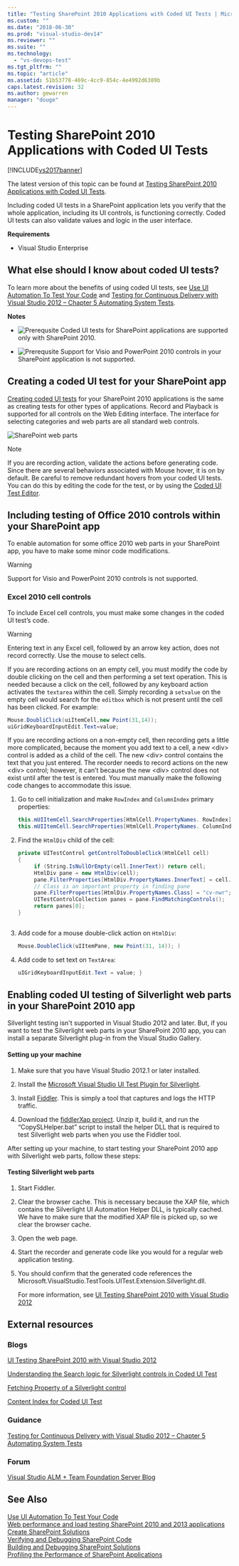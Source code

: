 ```yaml
---
title: "Testing SharePoint 2010 Applications with Coded UI Tests | Microsoft Docs"
ms.custom: ""
ms.date: "2018-06-30"
ms.prod: "visual-studio-dev14"
ms.reviewer: ""
ms.suite: ""
ms.technology: 
  - "vs-devops-test"
ms.tgt_pltfrm: ""
ms.topic: "article"
ms.assetid: 51b53778-469c-4cc9-854c-4e4992d6389b
caps.latest.revision: 32
ms.author: gewarren
manager: "douge"
---
```

# Testing SharePoint 2010 Applications with Coded UI Tests
[!INCLUDE[vs2017banner](../includes/vs2017banner.md)]

The latest version of this topic can be found at [Testing SharePoint 2010 Applications with Coded UI Tests](https://docs.microsoft.com/visualstudio/test/testing-sharepoint-2010-applications-with-coded-ui-tests).  
  
Including coded UI tests in a SharePoint application lets you verify that the whole application, including its UI controls, is functioning correctly. Coded UI tests can also validate values and logic in the user interface.  
  
 **Requirements**  
  
-   Visual Studio Enterprise  
  
## What else should I know about coded UI tests?  
 To learn more about the benefits of using coded UI tests, see [Use UI Automation To Test Your Code](../test/use-ui-automation-to-test-your-code.md) and [Testing for Continuous Delivery with Visual Studio 2012 – Chapter 5 Automating System Tests](http://go.microsoft.com/fwlink/?LinkID=255196).  
  
 **Notes**  
  
-   ![Prerequsite](../test/media/prereq.png "Prereq") Coded UI tests for SharePoint applications are supported only with SharePoint 2010.  
  
-   ![Prerequsite](../test/media/prereq.png "Prereq") Support for Visio and PowerPoint 2010 controls in your SharePoint application is not supported.  
  
## Creating a coded UI test for your SharePoint app  
 [Creating coded UI tests](../test/use-ui-automation-to-test-your-code.md#VerifyingCodeUsingCUITCreate) for your SharePoint 2010 applications is the same as creating tests for other types of applications. Record and Playback is supported for all controls on the Web Editing interface. The interface for selecting categories and web parts are all standard web controls.  
  
 ![SharePoint web parts](../test/media/cuit-sharepoint.png "CUIT_SharePoint")  
  
> [!NOTE]
>  If you are recording action, validate the actions before generating code. Since there are several behaviors associated with Mouse hover, it is on by default. Be careful to remove redundant hovers from your coded UI tests. You can do this by editing the code for the test, or by using the [Coded UI Test Editor](../test/editing-coded-ui-tests-using-the-coded-ui-test-editor.md).  
  
## Including testing of Office 2010 controls within your SharePoint app  
 To enable automation for some office 2010 web parts in your SharePoint app, you have to make some minor code modifications.  
  
> [!WARNING]
>  Support for Visio and PowerPoint 2010 controls is not supported.  
  
### Excel 2010 cell controls  
 To include Excel cell controls, you must make some changes in the coded UI test’s code.  
  
> [!WARNING]
>  Entering text in any Excel cell, followed by an arrow key action, does not record correctly. Use the mouse to select cells.  
  
 If you are recording actions on an empty cell, you must modify the code by double clicking on the cell and then performing a set text operation. This is needed because a click on the cell, followed by any keyboard action activates the `textarea` within the cell. Simply recording a `setvalue` on the empty cell would search for the `editbox` which is not present until the cell has been clicked. For example:  
  
```csharp  
Mouse.DoubliClick(uiItemCell,new Point(31,14));  
uiGridKeyboardInputEdit.Text=value;  
```  
  
 If you are recording actions on a non-empty cell, then recording gets a little more complicated, because the moment you add text to a cell, a new \<div> control is added as a child of the cell. The new \<div> control contains the text that you just entered. The recorder needs to record actions on the new \<div> control; however, it can’t because the new \<div> control does not exist until after the test is entered. You must manually make the following code changes to accommodate this issue.  
  
1.  Go to cell initialization and make `RowIndex` and `ColumnIndex` primary properties:  
  
    ```csharp  
    this.mUIItemCell.SearchProperties[HtmlCell.PropertyNames. RowIndex] = "3";   
    this.mUIItemCell.SearchProperties[HtmlCell.PropertyNames. ColumnIndex] = "3";  
    ```  
  
2.  Find the `HtmlDiv` child of the cell:  
  
    ```csharp  
    private UITestControl getControlToDoubleClick(HtmlCell cell)   
    {   
         if (String.IsNullOrEmpty(cell.InnerText)) return cell;   
         HtmlDiv pane = new HtmlDiv(cell);   
         pane.FilterProperties[HtmlDiv.PropertyNames.InnerText] = cell.InnerText;   
         // Class is an important property in finding pane   
         pane.FilterProperties[HtmlDiv.PropertyNames.Class] = "cv-nwr";   
         UITestControlCollection panes = pane.FindMatchingControls();   
         return panes[0];   
    }  
  
    ```  
  
3.  Add code for a mouse double-click action on `HtmlDiv`:  
  
    ```csharp  
    Mouse.DoubleClick(uIItemPane, new Point(31, 14)); )  
    ```  
  
4.  Add code to set text on `TextArea`:  
  
    ```csharp  
    uIGridKeyboardInputEdit.Text = value; }  
    ```  
  
## Enabling coded UI testing of Silverlight web parts in your SharePoint 2010 app  
 Silverlight testing isn't supported in Visual Studio 2012 and later. But, if you want to test the Silverlight web parts in your SharePoint 2010 app, you can install a separate Silverlight plug-in from the Visual Studio Gallery.  
  
#### Setting up your machine  
  
1.  Make sure that you have Visual Studio 2012.1 or later installed.  
  
2.  Install the [Microsoft Visual Studio UI Test Plugin for Silverlight](http://visualstudiogallery.msdn.microsoft.com/28312a61-9451-451a-990c-c9929b751eb4).  
  
3.  Install [Fiddler](http://www.fiddler2.com/fiddler2/). This is simply a tool that captures and logs the HTTP traffic.  
  
4.  Download the [fiddlerXap project](http://blogs.msdn.com/cfs-file.ashx/__key/communityserver-components-postattachments/00-10-36-48-70/FiddlerXapProxy.zip). Unzip it, build it, and run the “CopySLHelper.bat” script to install the helper DLL that is required to test Silverlight web parts when you use the Fiddler tool.  
  
 After setting up your machine, to start testing your SharePoint 2010 app with Silverlight web parts, follow these steps:  
  
#### Testing Silverlight web parts  
  
1.  Start Fiddler.  
  
2.  Clear the browser cache. This is necessary because the XAP file, which contains the Silverlight UI Automation Helper DLL, is typically cached. We have to make sure that the modified XAP file is picked up, so we clear the browser cache.  
  
3.  Open the web page.  
  
4.  Start the recorder and generate code like you would for a regular web application testing.  
  
5.  You should confirm that the generated code references the Microsoft.VisualStudio.TestTools.UITest.Extension.Silverlight.dll.  
  
     For more information, see [UI Testing SharePoint 2010 with Visual Studio 2012](http://blogs.msdn.com/b/visualstudioalm/archive/2012/11/01/ui-testing-sharepoint-2010-with-visual-studio-2012.aspx)  
  
## External resources  
  
### Blogs  
 [UI Testing SharePoint 2010 with Visual Studio 2012](http://blogs.msdn.com/b/visualstudioalm/archive/2012/11/01/ui-testing-sharepoint-2010-with-visual-studio-2012.aspx)  
  
 [Understanding the Search logic for Silverlight controls in Coded UI Test](http://blogs.msdn.com/b/tapas_sahoos_blog/archive/2010/11/16/understanding-the-search-logic-for-silverlight-controls-in-coded-ui-test.aspx)  
  
 [Fetching Property of a Silverlight control](http://blogs.msdn.com/b/tapas_sahoos_blog/archive/2010/11/16/fetching-property-of-a-silverlight-control.aspx)  
  
 [Content Index for Coded UI Test](http://blogs.msdn.com/b/mathew_aniyan/archive/2010/02/11/content-index-for-coded-ui-test.aspx)  
  
### Guidance  
 [Testing for Continuous Delivery with Visual Studio 2012 – Chapter 5 Automating System Tests](http://go.microsoft.com/fwlink/?LinkID=255196)  
  
### Forum  
 [Visual Studio ALM + Team Foundation Server Blog](http://go.microsoft.com/fwlink/?LinkID=254496)  
  
## See Also  
 [Use UI Automation To Test Your Code](../test/use-ui-automation-to-test-your-code.md)   
 [Web performance and load testing SharePoint 2010 and 2013 applications](http://msdn.microsoft.com/library/20c2e469-0e4e-4296-a739-c0e8fff36e54)   
 [Create SharePoint Solutions](http://msdn.microsoft.com/library/4bfb1e59-97c9-4594-93f8-3068b4eb9631)   
 [Verifying and Debugging SharePoint Code](http://msdn.microsoft.com/library/b5f3bce2-6a51-41b1-a292-9e384bae420c)   
 [Building and Debugging SharePoint Solutions](http://msdn.microsoft.com/library/c9e7c9ab-4eb3-40cd-a9b9-6c2a896f70ae)   
 [Profiling the Performance of SharePoint Applications](http://msdn.microsoft.com/library/61ae02e7-3f37-4230-bae1-54a498c2fae8)



